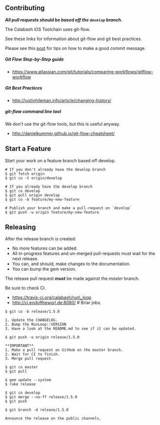 ## Contributing

***All pull requests should be based off the `develop` branch.***

The Calabash iOS Toolchain uses git-flow.

See these links for information about git-flow and git best practices.

Please see this [post](http://chris.beams.io/posts/git-commit/) for tips
on how to make a good commit message.

##### Git Flow Step-by-Step guide

* https://www.atlassian.com/git/tutorials/comparing-workflows/gitflow-workflow

##### Git Best Practices

* http://justinhileman.info/article/changing-history/

##### git-flow command line tool

We don't use the git-flow tools, but this is useful anyway.

* http://danielkummer.github.io/git-flow-cheatsheet/

## Start a Feature

Start your work on a feature branch based off develop.

```
# If you don't already have the develop branch
$ git fetch origin
$ git co -t origin/develop

# If you already have the develop branch
$ git co develop
$ git pull origin develop
$ git co -b feature/my-new-feature

# Publish your branch and make a pull-request on `develop`
$ git push -u origin feature/my-new-feature
```

## Releasing

After the release branch is created:

* No more features can be added.
* All in-progress features and un-merged pull-requests must wait for the next release.
* You can, and should, make changes to the documentation.
* You can bump the gem version.

The release pull request ***must*** be made against the _master_ branch.

Be sure to check CI.

* https://travis-ci.org/calabash/run\_loop
* http://ci.endoftheworl.de:8080/ # Briar jobs.

```
$ git co -b release/1.5.0

1. Update the CHANGELOG.
2. Bump the RunLoop::VERSION
3. Have a look at the README.md to see if it can be updated.

$ git push -u origin release/1.5.0

**IMPORTANT**
1. Make a pull request on GitHub on the master branch.
2. Wait for CI to finish.
3. Merge pull request.

$ git co master
$ git pull

$ gem update --system
$ rake release

$ git co develop
$ git merge --no-ff release/1.5.0
$ git push

$ git branch -d release/1.5.0

Announce the release on the public channels.
```

